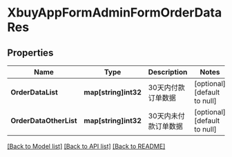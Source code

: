 # XbuyAppFormAdminFormOrderDataRes

## Properties
Name | Type | Description | Notes
------------ | ------------- | ------------- | -------------
**OrderDataList** | **map[string]int32** | 30天内付款订单数据 | [optional] [default to null]
**OrderDataOtherList** | **map[string]int32** | 30天内未付款订单数据 | [optional] [default to null]

[[Back to Model list]](../README.md#documentation-for-models) [[Back to API list]](../README.md#documentation-for-api-endpoints) [[Back to README]](../README.md)

